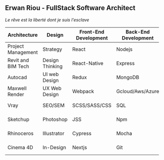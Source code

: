 ## Erwan Riou - FullStack Software Architect

_Le rêve est la liberté dont je suis l'esclave_

| Architecture          |    Design             |  Front-End Development |  Back-End Development  |  Devops              |
| --------------------- | --------------------- | ---------------------  | ---------------------  |--------------------- |
| Project Management    | Strategy              |  React                 |  Nodejs                |  Docker              |
| Revit and BIM Tech    | Design Thinking       |  React-Native          |  Express               |  Shell               |
| Autocad               | UI web Design         |  Redux                 |  MongoDB               |  Kubernates          |
| Maxwell Render        | UX Web Design         |  Webpack               |  Gcloud/Aws/Azure      |  Skaffold            |
| Vray                  | SEO/SEM               |  SCSS/SASS/CSS         |  SQL                   |  NATS Streamer       |
| Sketchup              | Photoshop             |  JSS                   |  Npm                   |  Microservices Infra |
| Rhinoceros            | Illustrator           |  Cypress               |  Mocha                 |  Docker Swarm        |
| Cinema 4D             | In-Design             |  Nextjs                |  Git                   |  Github Actions      |
